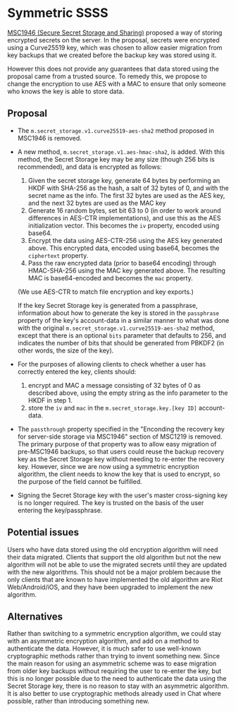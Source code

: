 # Symmetric SSSS

[MSC1946 (Secure Secret Storage and
Sharing)](https://github.com/matrix-org/matrix-doc/pull/1946) proposed a way of
storing encrypted secrets on the server.  In the proposal, secrets were
encrypted using a Curve25519 key, which was chosen to allow easier migration
from key backups that we created before the backup key was stored using it.

However this does not provide any guarantees that data stored using the
proposal came from a trusted source.  To remedy this, we propose to change the
encryption to use AES with a MAC to ensure that only someone who knows the key
is able to store data.

## Proposal

* The `m.secret_storage.v1.curve25519-aes-sha2` method proposed in MSC1946 is
  removed.

* A new method, `m.secret_storage.v1.aes-hmac-sha2`, is added.  With this
  method, the Secret Storage key may be any size (though 256 bits is
  recommended), and data is encrypted as follows:

  1. Given the secret storage key, generate 64 bytes by performing an HKDF with
     SHA-256 as the hash, a salt of 32 bytes of 0, and with the secret name as
     the info.  The first 32 bytes are used as the AES key, and the next 32 bytes
     are used as the MAC key
  2. Generate 16 random bytes, set bit 63 to 0 (in order to work around
     differences in AES-CTR implementations), and use this as the AES
     initialization vector.  This becomes the `iv` property, encoded using base64.
  3. Encrypt the data using AES-CTR-256 using the AES key generated above.  This
     encrypted data, encoded using base64, becomes the `ciphertext` property.
  4. Pass the raw encrypted data (prior to base64 encoding) through HMAC-SHA-256
     using the MAC key generated above.  The resulting MAC is base64-encoded and
     becomes the `mac` property.

  (We use AES-CTR to match file encryption and key exports.)

  If the key Secret Storage key is generated from a passphrase, information
  about how to generate the key is stored in the `passphrase` property of the
  key's account-data in a similar manner to what was done with the original
  `m.secret_storage.v1.curve25519-aes-sha2` method, except that there is an
  optional `bits` parameter that defaults to 256, and indicates the number of
  bits that should be generated from PBKDF2 (in other words, the size of the
  key).

* For the purposes of allowing clients to check whether a user has correctly
  entered the key, clients should:

  1. encrypt and MAC a message consisting of 32 bytes of 0 as described above,
     using the empty string as the info parameter to the HKDF in step 1.
  2. store the `iv` and `mac` in the `m.secret_storage.key.[key ID]`
     account-data.

* The `passthrough` property specified in the "Enconding the recovery key for
  server-side storage via MSC1946" section of MSC1219 is removed.  The primary
  purpose of that property was to allow easy migration of pre-MSC1946 backups,
  so that users could reuse the backup recovery key as the Secret Storage key
  without needing to re-enter the recovery key.  However, since we are now
  using a symmetric encryption algorithm, the client needs to know the key that
  is used to encrypt, so the purpose of the field cannot be fulfilled.

* Signing the Secret Storage key with the user's master cross-signing key is no
  longer required.  The key is trusted on the basis of the user entering the
  key/passphrase.


## Potential issues

Users who have data stored using the old encryption algorithm will need their
data migrated.  Clients that support the old algorithm but not the new
algorithm will not be able to use the migrated secrets until they are updated
with the new algorithms.  This should not be a major problem because the only
clients that are known to have implemented the old algorithm are Riot
Web/Android/iOS, and they have been upgraded to implement the new algorithm.


## Alternatives

Rather than switching to a symmetric encryption algorithm, we could stay with
an asymmetric encryption algorithm, and add on a method to authenticate the
data.  However, it is much safer to use well-known cryptographic methods rather
than trying to invent something new.  Since the main reason for using an
asymmetric scheme was to ease migration from older key backups without
requiring the user to re-enter the key, but this is no longer possible due to
the need to authenticate the data using the Secret Storage key, there is no
reason to stay with an asymmetric algorithm.  It is also better to use
cryptographic methods already used in Chat where possible, rather than
introducing something new.
